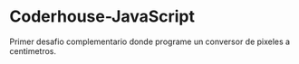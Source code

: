 # Coderhouse-JavaScript
Primer desafio complementario donde programe un conversor de pixeles a centimetros.
